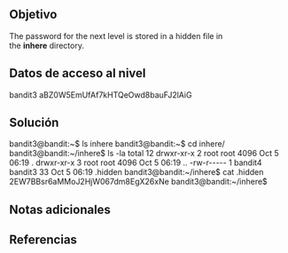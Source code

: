 ## Objetivo
The password for the next level is stored in a hidden file in the **inhere** directory.
## Datos de acceso al nivel
bandit3
aBZ0W5EmUfAf7kHTQeOwd8bauFJ2lAiG
## Solución

bandit3@bandit:~$ ls
inhere
bandit3@bandit:~$ cd inhere/
bandit3@bandit:~/inhere$ ls -la
total 12
drwxr-xr-x 2 root    root    4096 Oct  5 06:19 .
drwxr-xr-x 3 root    root    4096 Oct  5 06:19 ..
-rw-r----- 1 bandit4 bandit3   33 Oct  5 06:19 .hidden
bandit3@bandit:~/inhere$ cat .hidden
2EW7BBsr6aMMoJ2HjW067dm8EgX26xNe
bandit3@bandit:~/inhere$
## Notas adicionales

## Referencias
